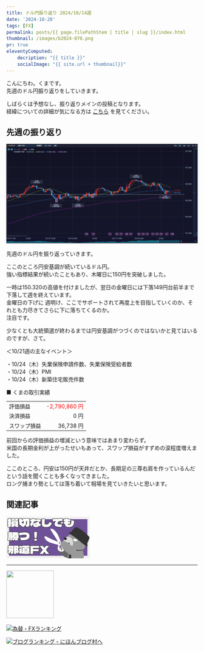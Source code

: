 ```yaml
---
title: ドル円振り返り 2024/10/14週
date: '2024-10-20'
tags: [FX]
permalink: posts/{{ page.filePathStem | title | slug }}/index.html
thumbnail: /images/b2024-070.png
pr: true
eleventyComputed:
    decription: "{{ title }}"
    socialImage: "{{ site.url + thumbnail}}"
---
```


こんにちわ。くまです。<br/>
先週のドル円振り返りをしていきます。

しばらくは予想なし、振り返りメインの投稿となります。<br/>
経緯についての詳細が気になる方は <a href="/posts/posts2024-056/">こちら</a> を見てください。

## 先週の振り返り

![](/images/b2024-070-01.png)

先週のドル円を振り返っていきます。

ここのところ円安基調が続いているドル円。<br/>
強い指標結果が続いたこともあり、木曜日に150円を突破しました。<br/>

一時は150.320の高値を付けましたが、翌日の金曜日には下落149円台前半まで下落して週を終えています。<br/>
金曜日の下げに
週明け、ここでサポートされて再度上を目指していくのか、それとも力尽きてさらに下に落ちてくるのか。<br/>
注目です。

少なくとも大統領選が終わるまでは円安基調がつづくのではないかと見てはいるのですが、さて。


＜10/21週の主なイベント＞

・10/24（木）失業保険申請件数、失業保険受給者数<br/>
・10/24（木）PMI<br/>
・10/24（木）新築住宅販売件数<br/>

■ くまの取引実績

<table style="min-width:18rem">
<tr>
    <td>評価損益</td>
    <td style="text-align:right; color:red;">-2,790,860 円</td>
</tr>
<tr><td>決済損益</td><td style="text-align:right">0 円</tr></tr>
<tr><td>スワップ損益</td><td style="text-align:right"> 36,738 円 </td></tr>
</table>

前回からの評価損益の増減という意味ではあまり変わらず。<br/>
米国の長期金利が上がったせいもあって、スワップ損益がすずめの涙程度増えました。<br/>

ここのところ、円安は150円が天井だとか、長期足の三尊右肩を作っているんだという話を聞くことも多くなってきました。<br/>
ロング捕まり勢としては落ち着いて相場を見ていきたいと思います。

## 関連記事

<a class="internal-link" href="/posts/posts2024-036/">
    <img src="/images/b2024-036.png">
</a>

<br/>
<hr/>

<a href="https://px.a8.net/svt/ejp?a8mat=3YYPVE+94NAPE+1WP2+61C2P" rel="nofollow">
<img border="0" width="125" height="125" alt="" src="https://www21.a8.net/svt/bgt?aid=240125306552&wid=001&eno=01&mid=s00000008903001014000&mc=1"></a>
<img border="0" width="1" height="1" src="https://www17.a8.net/0.gif?a8mat=3YYPVE+94NAPE+1WP2+61C2P" alt="">

<a href="https://blog.with2.net/link/?id=2111205&cid=1532" title="為替・FXランキング"><img alt="為替・FXランキング" width="110" height="31" src="https://blog.with2.net/img/banner/c/banner_1/br_c_1532_1.gif"></a>

<a href="https://blogmura.com/ranking/in?p_cid=11188911" target="_blank"><img src="https://b.blogmura.com/88_31.gif" width="88" height="31" border="0" alt="ブログランキング・にほんブログ村へ" /></a>


<style>
.internal-link {
    img { width: 220px; }
}
</style>